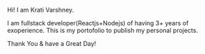Hi! I am Krati Varshney.

I am fullstack developer(Reactjs+Nodejs) of having 3+ years of exoperience.
This is my portofolio to publish my personal projects.

Thank You & have a Great Day!
